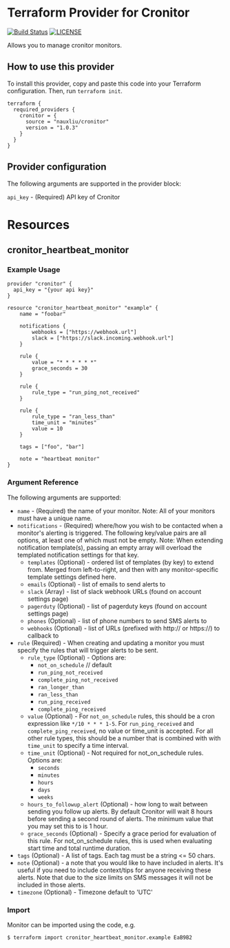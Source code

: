 # Terraform Provider for Cronitor

[![Build Status](https://github.com/nauxliu/terraform-provider-cronitor/workflows/Lint/badge.svg)](https://github.com/nauxliu/terraform-provider-cronitor/actions) 
[![LICENSE](https://img.shields.io/github/license/nauxliu/terraform-provider-cronitor)](https://github.com/nauxliu/terraform-provider-cronitor/blob/master/LICENSE) 

Allows you to manage cronitor monitors.

## How to use this provider

To install this provider, copy and paste this code into your Terraform configuration. Then, run `terraform init`.

```
terraform {
  required_providers {
    cronitor = {
      source = "nauxliu/cronitor"
      version = "1.0.3"
    }
  }
}
```

## Provider configuration

The following arguments are supported in the provider block:

`api_key` - (Required) API key of Cronitor

# Resources

## cronitor_heartbeat_monitor


### Example Usage

```HCL
provider "cronitor" {
  api_key = "{your api key}"
}

resource "cronitor_heartbeat_monitor" "example" {
    name = "foobar"

    notifications {
        webhooks = ["https://webhook.url"]
        slack = ["https://slack.incoming.webhook.url"]
    }

    rule {
        value = "* * * * * *"
        grace_seconds = 30
    }
    
    rule {
        rule_type = "run_ping_not_received"
    }
    
    rule {
        rule_type = "ran_less_than"
        time_unit = "minutes"
        value = 10
    }

    tags = ["foo", "bar"]

    note = "heartbeat monitor"
}
```

### Argument Reference

The following arguments are supported:

* `name` - (Required) the name of your monitor. Note: All of your monitors must have a unique name.
* `notifications` - (Required) where/how you wish to be contacted when a monitor's alerting is triggered. The following key/value pairs are all options, at least one of which must not be empty. Note: When extending notification template(s), passing an empty array will overload the templated notification settings for that key. 
  * `templates` (Optional) - ordered list of templates (by key) to extend from. Merged from left-to-right, and then with any monitor-specific template settings defined here.
  * `emails` (Optional) - list of emails to send alerts to
  * `slack` (Array) - list of slack webhook URLs (found on account settings page)
  * `pagerduty` (Optional) - list of pagerduty keys (found on account settings page)
  * `phones` (Optional) - list of phone numbers to send SMS alerts to
  * `webhooks` (Optional) - list of URLs (prefixed with http:// or https://) to callback to 
* `rule` (Required) - When creating and updating a monitor you must specify the rules that will trigger alerts to be sent.
  * `rule_type` (Optional) - Options are:
    * `not_on_schedule` // default
    * `run_ping_not_received`
    * `complete_ping_not_received`
    * `ran_longer_than`
    * `ran_less_than`
    * `run_ping_received`
    * `complete_ping_received`
  * `value` (Optional) - For `not_on_schedule` rules, this should be a cron expression like `*/10 * * * 1-5`. For `run_ping_received` and `complete_ping_received`, no value or time_unit is accepted. For all other rule types, this should be a number that is combined with with `time_unit` to specify a time interval.
  * `time_unit` (Optional) - Not required for not_on_schedule rules. Options are:
    * `seconds`
    * `minutes`
    * `hours`
    * `days`
    * `weeks`
  * `hours_to_followup_alert` (Optional) - how long to wait between sending you follow up alerts. By default Cronitor will wait 8 hours before sending a second round of alerts. The minimum value that you may set this to is 1 hour.
  * `grace_seconds` (Optional)  - Specify a grace period for evaluation of this rule. For not_on_schedule rules, this is used when evaluating start time and total runtime duration.
* `tags` (Optional) - A list of tags. Each tag must be a string <= 50 chars.
* `note` (Optional) - a note that you would like to have included in alerts. It's useful if you need to include context/tips for anyone receiving these alerts. Note that due to the size limits on SMS messages it will not be included in those alerts.
* `timezone` (Optional) - Timezone default to 'UTC'

### Import

Monitor can be imported using the code, e.g.

```
$ terraform import cronitor_heartbeat_monitor.example EaB9B2
```
